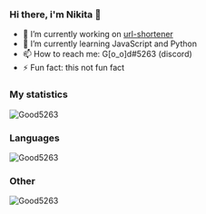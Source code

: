 ### Hi there, i'm Nikita 👋

- :telescope: I’m currently working on [url-shortener](https://github.com/Good5263/url-shortener) <!--.. nothing?-->
- :seedling: I’m currently learning JavaScript and Python
- :mailbox: How to reach me: G[o_o]d#5263 (discord)
- :zap: Fun fact: this not fun fact
  
### My statistics
<p align="left"><img src="https://github-readme-stats.vercel.app/api?username=Good5263&show_icons=true&theme=tokyonight" alt="Good5263"/></p>
<!--radical, merko, tokyonight-->

### Languages
<p align="left"><img src="https://github-readme-stats.vercel.app/api/top-langs/?username=Good5263&layout=compact&theme=tokyonight" alt="Good5263"/></p> 

### Other
<p align="left"><img src="https://komarev.com/ghpvc/?username=Good5263" alt="Good5263"/></p>
